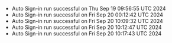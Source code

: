 - Auto Sign-in run successful on Thu Sep 19 09:56:55 UTC 2024
- Auto Sign-in run successful on Fri Sep 20 00:12:42 UTC 2024
- Auto Sign-in run successful on Fri Sep 20 10:09:32 UTC 2024
- Auto Sign-in run successful on Fri Sep 20 10:12:47 UTC 2024
- Auto Sign-in run successful on Fri Sep 20 10:17:43 UTC 2024
